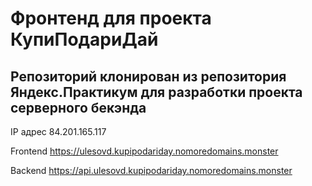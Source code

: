 # Фронтенд для проекта КупиПодариДай

## Репозиторий клонирован из репозитория Яндекс.Практикум для разработки проекта серверного бекэнда

IP адрес 84.201.165.117

Frontend https://ulesovd.kupipodariday.nomoredomains.monster

Backend https://api.ulesovd.kupipodariday.nomoredomains.monster
